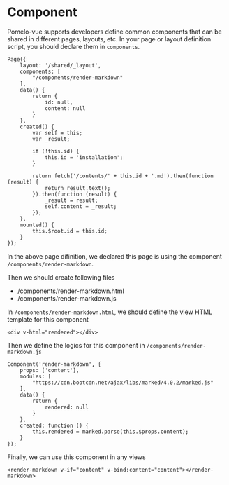 ﻿# Component

Pomelo-vue supports developers define common components that can be shared in different pages, layouts, etc. In your page or layout definition script, you should declare them in `components`.

```
Page({
    layout: '/shared/_layout',
    components: [
        "/components/render-markdown"
    ],
    data() {
        return {
            id: null,
            content: null
        }
    },
    created() {
        var self = this;
        var _result;

        if (!this.id) {
            this.id = 'installation';
        }

        return fetch('/contents/' + this.id + '.md').then(function (result) {
            return result.text();
        }).then(function (result) {
            _result = result;
            self.content = _result;
        });
    },
    mounted() {
        this.$root.id = this.id;
    }
});
```

In the above page difinition, we declared this page is using the component `/components/render-markdown`.

Then we should create following files

- /components/render-markdown.html
- /components/render-markdown.js

In `/components/render-markdown.html`, we should define the view HTML template for this component

```
<div v-html="rendered"></div>
```

Then we define the logics for this component in `/components/render-markdown.js`

```
Component('render-markdown', {
    props: ['content'],
    modules: [
        "https://cdn.bootcdn.net/ajax/libs/marked/4.0.2/marked.js"
    ],
    data() {
        return {
            rendered: null
        }
    },
    created: function () {
        this.rendered = marked.parse(this.$props.content);
    }
});
```

Finally, we can use this component in any views

```
<render-markdown v-if="content" v-bind:content="content"></render-markdown>
```